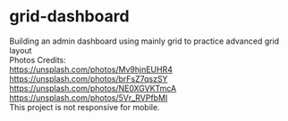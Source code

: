 # grid-dashboard
Building an admin dashboard using mainly grid to practice advanced grid layout <br>
Photos Credits: <br>
https://unsplash.com/photos/Mv9hjnEUHR4 <br>
https://unsplash.com/photos/brFsZ7qszSY<br>
https://unsplash.com/photos/NE0XGVKTmcA<br>
https://unsplash.com/photos/5Vr_RVPfbMI<br>
This project is not responsive for mobile.
